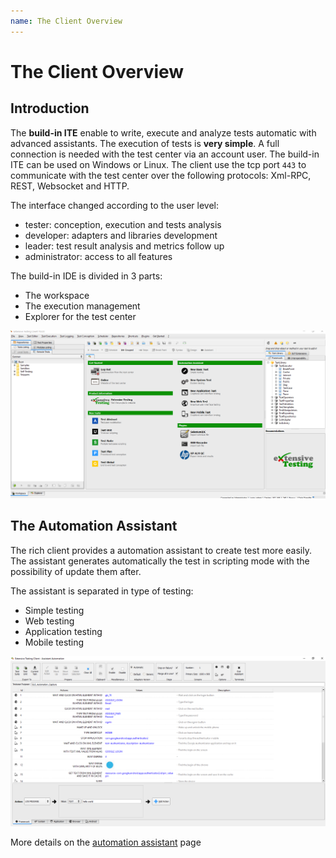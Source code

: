 ```yaml
---
name: The Client Overview
---
```


# The Client Overview

## Introduction

The **build-in ITE** enable to write, execute and analyze tests automatic with advanced assistants. The execution of tests is **very simple**. A full connection is needed with the test center via an account user.
The build-in ITE can be used on Windows or Linux. The client use the tcp port `443` to communicate with the test center over the following protocols: Xml-RPC, REST, Websocket and HTTP.

The interface changed according to the user level:

- tester: conception, execution and tests analysis
- developer: adapters and libraries development
- leader: test result analysis and metrics follow up
- administrator: access to all features

The build-in IDE is divided in 3 parts:

- The workspace
- The execution management
- Explorer for the test center

![](/docs/images/client_overview.png)

## The Automation Assistant

The rich client provides a automation assistant to create test more easily. 
The assistant generates automatically the test in scripting mode with the possibility of update them after.

The assistant is separated in type of testing:

- Simple testing
- Web testing
- Application testing
- Mobile testing


![](/docs/images/automation_assistant.png)

More details on the [automation assistant](http://documentations.extensivetesting.org/docs/automation_assistant) page